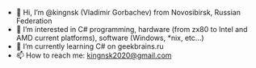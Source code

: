 - 👋 Hi, I’m @kingnsk (Vladimir Gorbachev) from Novosibirsk, Russian Federation
- 👀 I’m interested in C# programming, 
                       hardware (from zx80 to Intel and AMD current platforms), 
                       software (Windows, *nix, etc...)  
- 🌱 I’m currently learning C# on geekbrains.ru
- 📫 How to reach me: kingnsk2020@gmail.com

<!---
kingnsk/kingnsk is a ✨ special ✨ repository because its `README.md` (this file) appears on your GitHub profile.
You can click the Preview link to take a look at your changes.
--->
